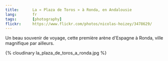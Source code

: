 ```yaml
---
title:      La « Plaza de Toros » à Ronda, en Andalousie
lang:       fr
tags:       [photography]
flickr:     https://www.flickr.com/photos/nicolas-hoizey/3478629/
---
```


Un beau souvenir de voyage, cette première arène d'Espagne à Ronda, ville magnifique par ailleurs.

{% cloudinary la_plaza_de_toros_a_ronda.jpg %}

